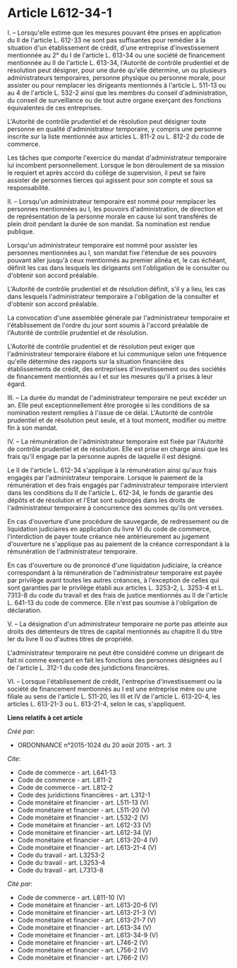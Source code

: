 # Article L612-34-1

I. – Lorsqu'elle estime que les mesures pouvant être prises en application du II de l'article L. 612-33 ne sont pas
suffisantes pour remédier à la situation d'un établissement de crédit, d'une entreprise d'investissement mentionnée au 2° du
I de l'article L. 613-34 ou une société de financement mentionnée au II de l'article L. 613-34, l'Autorité de contrôle
prudentiel et de résolution peut désigner, pour une durée qu'elle détermine, un ou plusieurs administrateurs temporaires,
personne physique ou personne morale, pour assister ou pour remplacer les dirigeants mentionnés à l'article L. 511-13 ou au 4
de l'article L. 532-2 ainsi que les membres du conseil d'administration, du conseil de surveillance ou de tout autre organe
exerçant des fonctions équivalentes de ces entreprises. 

L'Autorité de contrôle prudentiel et de résolution peut désigner toute personne en qualité d'administrateur temporaire, y
compris une personne inscrite sur la liste mentionnée aux articles L. 811-2 ou L. 812-2 du code de commerce. 

Les tâches que comporte l'exercice du mandat d'administrateur temporaire lui incombent personnellement. Lorsque le bon
déroulement de sa mission le requiert et après accord du collège de supervision, il peut se faire assister de personnes
tierces qui agissent pour son compte et sous sa responsabilité. 

II. – Lorsqu'un administrateur temporaire est nommé pour remplacer les personnes mentionnées au I, les pouvoirs
d'administration, de direction et de représentation de la personne morale en cause lui sont transférés de plein droit pendant
la durée de son mandat. Sa nomination est rendue publique. 

Lorsqu'un administrateur temporaire est nommé pour assister les personnes mentionnées au I, son mandat fixe l'étendue de ses
pouvoirs pouvant aller jusqu'à ceux mentionnés au premier alinéa et, le cas échéant, définit les cas dans lesquels les
dirigeants ont l'obligation de le consulter ou d'obtenir son accord préalable. 

L'Autorité de contrôle prudentiel et de résolution définit, s'il y a lieu, les cas dans lesquels l'administrateur temporaire
a l'obligation de la consulter et d'obtenir son accord préalable. 

La convocation d'une assemblée générale par l'administrateur temporaire et l'établissement de l'ordre du jour sont soumis à
l'accord préalable de l'Autorité de contrôle prudentiel et de résolution. 

L'Autorité de contrôle prudentiel et de résolution peut exiger que l'administrateur temporaire élabore et lui communique
selon une fréquence qu'elle détermine des rapports sur la situation financière des établissements de crédit, des entreprises
d'investissement ou des sociétés de financement mentionnés au I et sur les mesures qu'il a prises à leur égard. 

III. – La durée du mandat de l'administrateur temporaire ne peut excéder un an. Elle peut exceptionnellement être prorogée si
les conditions de sa nomination restent remplies à l'issue de ce délai. L'Autorité de contrôle prudentiel et de résolution
peut seule, et à tout moment, modifier ou mettre fin à son mandat. 

IV. – La rémunération de l'administrateur temporaire est fixée par l'Autorité de contrôle prudentiel et de résolution. Elle
est prise en charge ainsi que les frais qu'il engage par la personne auprès de laquelle il est désigné. 

Le II de l'article L. 612-34 s'applique à la rémunération ainsi qu'aux frais engagés par l'administrateur temporaire. Lorsque
le paiement de la rémunération et des frais engagés par l'administrateur temporaire intervient dans les conditions du II de
l'article L. 612-34, le fonds de garantie des dépôts et de résolution et l'Etat sont subrogés dans les droits de
l'administrateur temporaire à concurrence des sommes qu'ils ont versées. 

En cas d'ouverture d'une procédure de sauvegarde, de redressement ou de liquidation judiciaires en application du livre VI du
code de commerce, l'interdiction de payer toute créance née antérieurement au jugement d'ouverture ne s'applique pas au
paiement de la créance correspondant à la rémunération de l'administrateur temporaire. 

En cas d'ouverture ou de prononcé d'une liquidation judiciaire, la créance correspondant à la rémunération de
l'administrateur temporaire est payée par privilège avant toutes les autres créances, à l'exception de celles qui sont
garanties par le privilège établi aux articles L. 3253-2, L. 3253-4 et L. 7313-8 du code du travail et des frais de justice
mentionnés au II de l'article L. 641-13 du code de commerce. Elle n'est pas soumise à l'obligation de déclaration. 

V. – La désignation d'un administrateur temporaire ne porte pas atteinte aux droits des détenteurs de titres de capital
mentionnés au chapitre II du titre Ier du livre II ou d'autres titres de propriété. 

L'administrateur temporaire ne peut être considéré comme un dirigeant de fait ni comme exerçant en fait les fonctions des
personnes désignées au I de l'article L. 312-1 du code des juridictions financières. 

VI. – Lorsque l'établissement de crédit, l'entreprise d'investissement ou la société de financement mentionnés au I est une
entreprise mère ou une filiale au sens de l'article L. 511-20, les III et IV de l'article L. 613-20-4, les articles L.
613-21-3 ou L. 613-21-4, selon le cas, s'appliquent.

**Liens relatifs à cet article**

_Créé par_:

  - ORDONNANCE n°2015-1024 du 20 août 2015 - art. 3

_Cite_:

  - Code de commerce - art. L641-13
  - Code de commerce - art. L811-2
  - Code de commerce - art. L812-2
  - Code des juridictions financières - art. L312-1
  - Code monétaire et financier - art. L511-13 (V)
  - Code monétaire et financier - art. L511-20 (V)
  - Code monétaire et financier - art. L532-2 (V)
  - Code monétaire et financier - art. L612-33 (V)
  - Code monétaire et financier - art. L612-34 (V)
  - Code monétaire et financier - art. L613-20-4 (V)
  - Code monétaire et financier - art. L613-21-4 (V)
  - Code du travail - art. L3253-2
  - Code du travail - art. L3253-4
  - Code du travail - art. L7313-8

_Cité par_:

  - Code de commerce - art. L811-10 (V)
  - Code monétaire et financier - art. L613-20-6 (V)
  - Code monétaire et financier - art. L613-21-3 (V)
  - Code monétaire et financier - art. L613-21-7 (V)
  - Code monétaire et financier - art. L613-34 (V)
  - Code monétaire et financier - art. L613-34-9 (V)
  - Code monétaire et financier - art. L746-2 (V)
  - Code monétaire et financier - art. L756-2 (V)
  - Code monétaire et financier - art. L766-2 (V)
